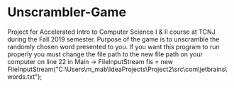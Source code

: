 # Unscrambler-Game
Project for Accelerated Intro to Computer Science I &amp; II course at TCNJ during the Fall 2019 semester. Purpose of the game is to unscramble the randomly chosen word presented to you. If you want this program to run properly you must change the file path to the new file path on your computer on line 22 in Main -> FileInputStream fis = new FileInputStream("C:\\Users\\m_mab\\IdeaProjects\\Project2\\src\\com\\jetbrains\\words.txt");
